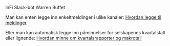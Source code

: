 InFi Slack-bot Warren Buffet

Man kan enten legge inn enkeltmeldinger i ulike kanaler:
[Hvordan legge til meldinger](hvordan-legge-til-meldinger.md)

Eller man kan automatisk legge inn påminnelser for selskapenes kvartalstall eller lignende:
[Hvordan minne om kvartalsrapporter og makrotall](hvordan-legge-til-påmeldinger.md)